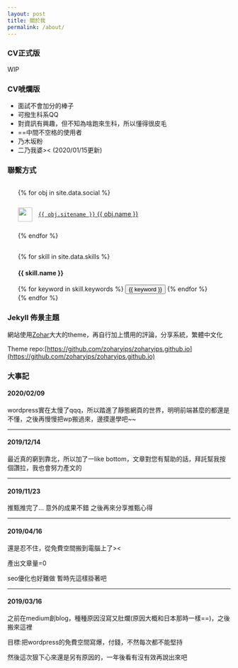 ```yaml
---
layout: post
title: 關於我
permalink: /about/
---
```

### CV正式版

WIP

### CV唬爛版

- 面試不會加分的棒子
- 可撥生科系QQ
- 對資訊有興趣，但不知為啥跑來生科，所以懂得很皮毛
- ==中間不空格的使用者
- 乃木坂粉
- 二乃我婆>< (2020/01/15更新)

### 聯繫方式

<div>
  <ul style="line-height: 3rem;list-style-type: none;">
    {% for obj in site.data.social %}
    <li>
      <img width="32" height="32" style="margin-right:0.375rem;vertical-align: middle;" src="{{ obj.svg }}"/>&nbsp;
      <a href="{{ obj.url }}" title="{{ obj.title }}" style="white-space:pre"><code>{{ obj.sitename }}</code> {{ obj.name }}</a>
    </li>
    {% endfor %}
  </ul>
</div>

<!-- ### 技能樹 -->

<div>
<ul style="list-style-type: none;">
    {% for skill in site.data.skills %}
      <li>
        <h4>{{ skill.name }}</h4>
        <div class="btn-inline">
          {% for keyword in skill.keywords %}
            <button class="btn btn-outline" type="button">{{ keyword }}</button>
          {% endfor %}
        </div>
      </li>
    {% endfor %}
 </ul>
</div>

### Jekyll 佈景主題

網站使用[Zohar](https://zoharyip.club/)大大的theme，再自行加上慣用的評論，分享系統，繁體中文化

Theme repo:[https://github.com/zoharyips/zoharyips.github.io](https://github.com/zoharyips/zoharyips.github.io)

### 大事記

#### 2020/02/09

wordpress實在太慢了qqq，所以踏進了靜態網頁的世界，明明前端甚麼的都還是不懂，之後再慢慢把wp搬過來，邊摸邊學吧~~

------

#### 2019/12/14

最近真的窮到靠北，所以加了一like bottom，文章對您有幫助的話，拜託幫我按個讚拉，我也會努力產文的

------

#### 2019/11/23

推甄推完了… 意外的成果不錯
之後再來分享推甄心得

------

#### 2019/04/16

還是忍不住，從免費空間搬到電腦上了><

產出文章量=0

seo優化也好難做 暫時先這樣掛著吧

------

#### 2019/03/16

之前在medium創blog，種種原因沒寫又肚爛(原因大概和日本那時一樣==)，之後搬來這裡

目標:把wordpress的免費空間寫爆，付錢，不然每次都不能堅持

然後這次狠下心來還是另有原因的，一年後看有沒有效再說出來吧



